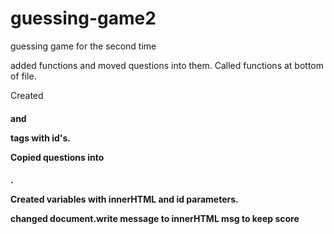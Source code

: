 # guessing-game2
guessing game for the second time

added functions and moved questions into them.  Called functions at bottom of file.

Created <h4> and <p> tags with id's.

Copied questions into <h4>.

Created variables with innerHTML and id parameters.

changed document.write message to innerHTML msg to keep score
